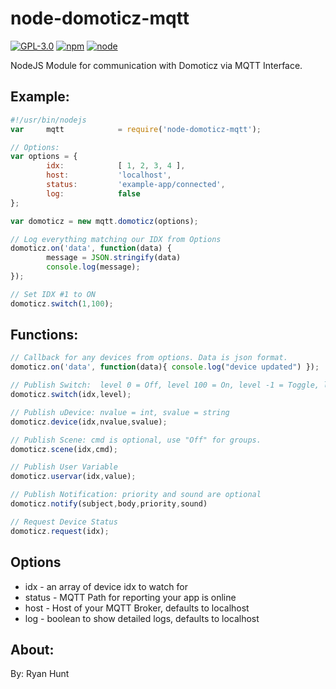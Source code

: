 # node-domoticz-mqtt

[![GPL-3.0](https://img.shields.io/badge/license-GPL-blue.svg)]()
[![npm](https://img.shields.io/npm/v/npm.svg)]()
[![node](https://img.shields.io/node/v/gh-badges.svg)]()

NodeJS Module for communication with Domoticz via MQTT Interface.

## Example:
```javascript
#!/usr/bin/nodejs
var     mqtt            = require('node-domoticz-mqtt');

// Options:
var options = {
        idx:            [ 1, 2, 3, 4 ],
        host:           'localhost',
        status:         'example-app/connected',
        log:            false
};

var domoticz = new mqtt.domoticz(options);

// Log everything matching our IDX from Options
domoticz.on('data', function(data) {
        message = JSON.stringify(data)
        console.log(message);
});

// Set IDX #1 to ON
domoticz.switch(1,100);
```

## Functions:
```javascript
// Callback for any devices from options. Data is json format.
domoticz.on('data', function(data){ console.log("device updated") });

// Publish Switch:  level 0 = Off, level 100 = On, level -1 = Toggle, level 1-99 = Set Level
domoticz.switch(idx,level);

// Publish uDevice: nvalue = int, svalue = string
domoticz.device(idx,nvalue,svalue);

// Publish Scene: cmd is optional, use "Off" for groups.
domoticz.scene(idx,cmd);

// Publish User Variable
domoticz.uservar(idx,value);

// Publish Notification: priority and sound are optional
domoticz.notify(subject,body,priority,sound)

// Request Device Status
domoticz.request(idx);
```

## Options
* idx - an array of device idx to watch for
* status - MQTT Path for reporting your app is online 
* host - Host of your MQTT Broker, defaults to localhost
* log - boolean to show detailed logs, defaults to localhost

## About:
By: Ryan Hunt
